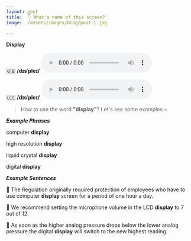```yaml
---
layout: post
title:  👇 What's name of this screen?
image:  /assets/images/blog/post-1.jpg

---
```

**<B>Display</B>**

🇬🇧 <B>/dɪsˈpleɪ/</B>
<audio controls="controls">
  <source src="/assets/audio/display-gb.mp3" type="audio/mpeg">
<embed height="100" width="100" src="/i/song.mp3" />
</audio>

🇺🇸 <B>/dɪsˈpleɪ/</B>
<audio controls="controls">
  <source src="/assets/audio/display-us.mp3" type="audio/mpeg">
<embed height="100" width="100" src="/i/song.mp3" />
</audio>

> How to use the word <B>"display"</B>? Let's see some examples ~ 

**<i> <B> Example Phrases </B></i>**

computer <B>display</B>

high resolution <B>display</B>

liquid crystal <B>display</B>

digital <B>display</B>


**<i> <B> Example Sentences </B></i>**

📍 The Regulation originally required protection of employees who have to use computer <B>display</B> screen for a period of one hour a day. <br>

📍 We recommend setting the microphone volume in the LCD <B>display</B> to 7 out of 12.<br>

📍 As soon as the higher analog pressure drops below the lower analog pressure the digital <B>display</B> will switch to the new highest reading. <br>